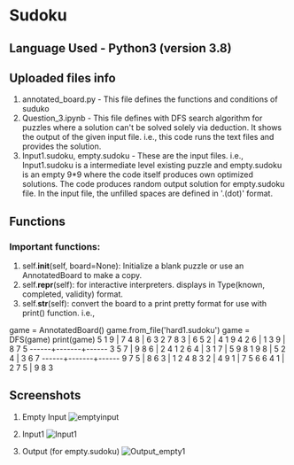 # Sudoku

## Language Used - Python3 (version 3.8)

## Uploaded files info

1. annotated_board.py - This file defines the functions and conditions of suduko
2. Question_3.ipynb - This file defines with DFS search algorithm for puzzles where a solution can't be solved solely via deduction. It shows the output of the given input file. i.e., this code runs the text files and provides the solution.
3.  Input1.sudoku, empty.sudoku - These are the input files. i.e., Input1.sudoku is a intermediate level existing puzzle and empty.sudoku is an empty 9*9 where the code itself produces own optimized solutions. The code produces random output solution for empty.sudoku file. In the input file, the unfilled spaces are defined in '.(dot)' format.

## Functions
### Important functions:

1. self.__init__(self, board=None): Initialize a blank puzzle or use an AnnotatedBoard to make a copy.
2. self.__repr__(self): for interactive interpreters. displays in Type(known, completed, validity) format.
3. self.__str__(self): convert the board to a print pretty format for use with print() function. i.e.,

game = AnnotatedBoard()
game.from_file('hard1.sudoku')
game = DFS(game)
print(game)
5 1 9 | 7 4 8 | 6 3 2
7 8 3 | 6 5 2 | 4 1 9
4 2 6 | 1 3 9 | 8 7 5
------+-------+------
3 5 7 | 9 8 6 | 2 4 1
2 6 4 | 3 1 7 | 5 9 8
1 9 8 | 5 2 4 | 3 6 7
------+-------+------
9 7 5 | 8 6 3 | 1 2 4
8 3 2 | 4 9 1 | 7 5 6
6 4 1 | 2 7 5 | 9 8 3

## Screenshots

1. Empty Input
![emptyinput](https://user-images.githubusercontent.com/59074144/116353415-5abbc700-a814-11eb-82ad-24553e3a67c4.png)

2. Input1 
![Input1](https://user-images.githubusercontent.com/59074144/116353552-9a82ae80-a814-11eb-81b5-26b697a34c49.png)

3. Output (for empty.sudoku)
![Output_empty1](https://user-images.githubusercontent.com/59074144/116353958-55ab4780-a815-11eb-9002-48f476075e04.png)


